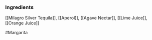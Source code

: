 ### Ingredients

[[Milagro Silver Tequila]], [[Aperol]], [[Agave Nectar]], [[Lime Juice]], [[Orange Juice]]

#Margarita